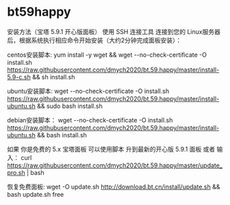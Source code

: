 # bt59happy
安装方法（宝塔 5.9.1 开心版面板）
使用 SSH 连接工具 连接到您的 Linux服务器后，根据系统执行相应命令开始安装（大约2分钟完成面板安装）：

centos安装脚本:
yum install -y wget && wget --no-check-certificate -O install.sh https://raw.githubusercontent.com/dmych2020/bt.59.happy/master/install-5.9-c.sh && sh install.sh

ubuntu安装脚本:
wget --no-check-certificate -O install.sh https://raw.githubusercontent.com/dmych2020/bt.59.happy/master/install-ubuntu.sh && sudo bash install.sh

debian安装脚本：
wget --no-check-certificate -O install.sh https://raw.githubusercontent.com/dmych2020/bt.59.happy/master/install-ubuntu.sh && bash install.sh

如果 你是免费的 5.x 宝塔面板 可以使用脚本 升到最新的开心版 5.9.1 面板 或者 输入：
curl https://raw.githubusercontent.com/dmych2020/bt.59.happy/master/update_pro.sh | bash 

恢复免费面板:
wget -O update.sh http://download.bt.cn/install/update.sh && bash update.sh free
